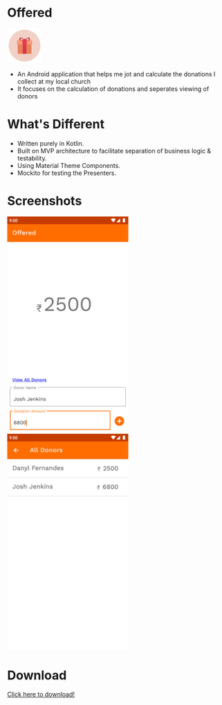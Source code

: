 # Offered 
<p>
  <img src="screenshots/app-logo.png" width="80"/>
</p>

* An Android application that helps me jot and calculate the donations I collect at my local church
* It focuses on the calculation of donations and seperates viewing of donors

# What's Different

* Written purely in Kotlin.
* Built on MVP architecture to facilitate separation of business logic & testability.
* Using Material Theme Components.
* Mockito for testing the Presenters.

# Screenshots
<p>
  <img src="screenshots/make-donation-activity.png" width="280"/>
  <img src="screenshots/all-donors-activity.png" width="280"/>
</p>

# Download 

<a href="https://github.com/gitryder/Offered/raw/master/app/release/app-release.apk">Click here to download!</a>

